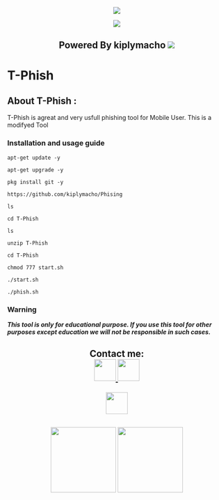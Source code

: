 <p align="center">
<img src="https://readme-typing-svg.herokuapp.com?color=%2336BCF7&center=true&vCenter=true&lines=Channel+YouTube+@km7ujuh" />
</p>

<p align="center">
<img src="https://readme-typing-svg.herokuapp.com?color=%2336BCF7&center=true&vCenter=true&lines=K+I+P+L+Y+M+A+C+H+O" />
</p>

<h2 align="center">
Powered By kiplymacho
<img src="https://img.shields.io/badge/Version-1.0.0-blue.svg"></h2>

</p> 

# T-Phish

## About T-Phish :

T-Phish is agreat and very usfull phishing tool for Mobile User. This is a modifyed Tool

### Installation and usage guide

```
apt-get update -y
```
```
apt-get upgrade -y
```
```
pkg install git -y
```
```
https://github.com/kiplymacho/Phising
```
```
ls
```
```
cd T-Phish
```
```
ls
```
```
unzip T-Phish
```
```
cd T-Phish
```
```
chmod 777 start.sh
```
```
./start.sh
```
```
./phish.sh
```

### Warning

***This tool is only for educational purpose. If you use this tool for other purposes except education we will not be responsible in such cases.***


</p>
<div height='45' align="center">
<h2>Contact me: <br>
<a href="https://github.com/kiplymacho"> <img src="https://cdn.jsdelivr.net/npm/simple-icons@3.0.1/icons/github.svg" height='50'> </a>
<a href="https://facebook.com/kiplymachobanjar"> <img src="https://cdn.jsdelivr.net/npm/simple-icons@3.0.1/icons/facebook.svg" height='50'> </a>
  
<a href="https://paypal.me/kiplymacho"> <img src="https://cdn.trakteer.id/images/embed/trbtn-red-6.png" height='50'> </a>
</h2>
</div>
<h2 align="center">
<img height=150 src="https://github-readme-stats.vercel.app/api/top-langs/?username=kiplymacho&layout=compact&theme=dark">
<img height=150 src="https://github-readme-stats.vercel.app/api?username=kiplymacho&count_private=true&show_icons=true&theme=dark">
<h2 align="center">
